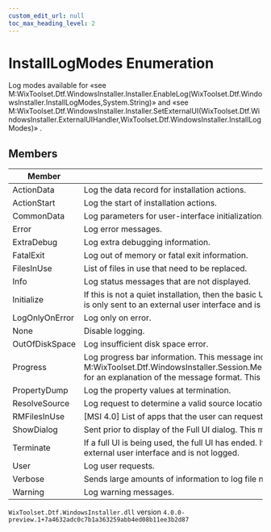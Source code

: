 ```yaml
---
custom_edit_url: null
toc_max_heading_level: 2
---
```

# InstallLogModes Enumeration
Log modes available for «see M:WixToolset.Dtf.WindowsInstaller.Installer.EnableLog(WixToolset.Dtf.WindowsInstaller.InstallLogModes,System.String)» and «see M:WixToolset.Dtf.WindowsInstaller.Installer.SetExternalUI(WixToolset.Dtf.WindowsInstaller.ExternalUIHandler,WixToolset.Dtf.WindowsInstaller.InstallLogModes)» .
## Members
| Member | Description |
| ------ | ----------- |
| ActionData | Log the data record for installation actions. |
| ActionStart | Log the start of installation actions. |
| CommonData | Log parameters for user-interface initialization. |
| Error | Log error messages. |
| ExtraDebug | Log extra debugging information. |
| FatalExit | Log out of memory or fatal exit information. |
| FilesInUse | List of files in use that need to be replaced. |
| Info | Log status messages that are not displayed. |
| Initialize | If this is not a quiet installation, then the basic UI has been initialized. If this is a full UI installation, the Full UI is not yet initialized. This message is only sent to an external user interface and is not logged. |
| LogOnlyOnError | Log only on error. |
| None | Disable logging. |
| OutOfDiskSpace | Log insufficient disk space error. |
| Progress | Log progress bar information. This message includes information on units so far and total number of units. See «see M:WixToolset.Dtf.WindowsInstaller.Session.Message(WixToolset.Dtf.WindowsInstaller.InstallMessage,WixToolset.Dtf.WindowsInstaller.Record)» for an explanation of the message format. This message is only sent to an external user interface and is not logged. |
| PropertyDump | Log the property values at termination. |
| ResolveSource | Log request to determine a valid source location. |
| RMFilesInUse | [MSI 4.0] List of apps that the user can request Restart Manager to shut down and restart. |
| ShowDialog | Sent prior to display of the Full UI dialog. This message is only sent to an external user interface and is not logged. |
| Terminate | If a full UI is being used, the full UI has ended. If this is not a quiet installation, the basic UI has not yet ended. This message is only sent to an external user interface and is not logged. |
| User | Log user requests. |
| Verbose | Sends large amounts of information to log file not generally useful to users. May be used for support. |
| Warning | Log warning messages. |
`WixToolset.Dtf.WindowsInstaller.dll` version `4.0.0-preview.1+7a4632adc0c7b1a363259abb4ed08b11ee3b2d87`
